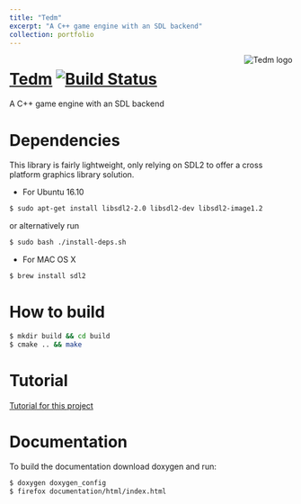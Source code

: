 ```yaml
---
title: "Tedm"
excerpt: "A C++ game engine with an SDL backend"
collection: portfolio
---
```


<a href="https://github.com/DavidWatkins/Tedm">
    <img src="{{ base_url }}/images/portfolio/tedm.png" alt="Tedm logo"
         title="Tedm Logo" align="right" />
</a>

# [Tedm](https://github.com/DavidWatkins/Tedm) [![Build Status](https://travis-ci.org/DavidWatkins/Tedm.svg?branch=master)](https://travis-ci.org/DavidWatkins/Tedm)
A C++ game engine with an SDL backend

# Dependencies
This library is fairly lightweight, only relying on SDL2 to offer a cross platform graphics library solution. 
- For Ubuntu 16.10
```bash
$ sudo apt-get install libsdl2-2.0 libsdl2-dev libsdl2-image1.2
```
or alternatively run 
```bash
$ sudo bash ./install-deps.sh
```
- For MAC OS X
```bash
$ brew install sdl2
```

# How to build
```bash
$ mkdir build && cd build
$ cmake .. && make
```

# Tutorial
[Tutorial for this project](https://github.com/DavidWatkins/Tedm/blob/master/Tutorial.md)

# Documentation
To build the documentation download doxygen and run:
```bash
$ doxygen doxygen_config
$ firefox documentation/html/index.html
```

<div class="github-card" data-github="davidwatkins/Tedm" data-width="400" data-height="150" data-theme="default"></div>
<script src="//cdn.jsdelivr.net/github-cards/latest/widget.js"></script>
